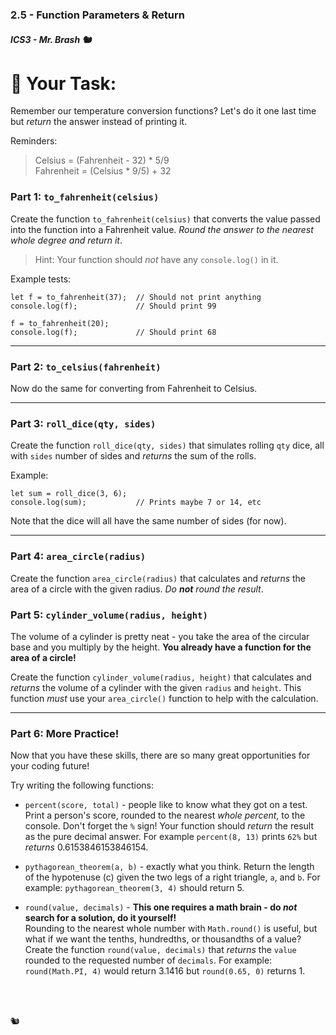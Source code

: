 ### 2.5 - Function Parameters & Return

##### ICS3 - Mr. Brash 🐿️

# 📝 Your Task:

Remember our temperature conversion functions? Let's do it one last time but _return_ the answer instead of printing it.

Reminders:

> Celsius = (Fahrenheit - 32) * 5/9  
Fahrenheit = (Celsius * 9/5) + 32

### Part 1: `to_fahrenheit(celsius)`

Create the function `to_fahrenheit(celsius)` that converts the value passed into the function into a Fahrenheit value. _Round the answer to the nearest whole degree and return it_.

> Hint: Your function should _not_ have any `console.log()` in it.

Example tests:
```JS
let f = to_fahrenheit(37);  // Should not print anything
console.log(f);             // Should print 99

f = to_fahrenheit(20);
console.log(f);             // Should print 68
```

---

### Part 2: `to_celsius(fahrenheit)`

Now do the same for converting from Fahrenheit to Celsius.

---

### Part 3: `roll_dice(qty, sides)`

Create the function `roll_dice(qty, sides)` that simulates rolling `qty` dice, all with `sides` number of sides and _returns_ the sum of the rolls.

Example:
```JS
let sum = roll_dice(3, 6);
console.log(sum);           // Prints maybe 7 or 14, etc
```

Note that the dice will all have the same number of sides (for now).

---

### Part 4: `area_circle(radius)`

Create the function `area_circle(radius)` that calculates and _returns_ the area of a circle with the given radius. _Do **not** round the result_.

### Part 5: `cylinder_volume(radius, height)`

The volume of a cylinder is pretty neat - you take the area of the circular base and you multiply by the height. **You already have a function for the area of a circle!**

Create the function `cylinder_volume(radius, height)` that calculates and _returns_ the volume of a cylinder with the given `radius` and `height`. This function _must_ use your `area_circle()` function to help with the calculation.

---

### Part 6: More Practice!

Now that you have these skills, there are so many great opportunities for your coding future!

Try writing the following functions:

- `percent(score, total)` - people like to know what they got on a test. Print a person's score, rounded to the nearest _whole percent_, to the console. Don't forget the `%` sign! Your function should _return_ the result as the pure decimal answer. For example `percent(8, 13)` prints `62%` but _returns_ 0.6153846153846154.  

- `pythagorean_theorem(a, b)` - exactly what you think. Return the length of the hypotenuse (c) given the two legs of a right triangle, `a`, and `b`. For example: `pythagorean_theorem(3, 4)` should return 5.  

- `round(value, decimals)` - **This one requires a math brain - do _not_ search for a solution, do it yourself!**  
  Rounding to the nearest whole number with `Math.round()` is useful, but what if we want the tenths, hundredths, or thousandths of a value? Create the function `round(value, decimals)` that _returns_ the `value` rounded to the requested number of `decimals`. For example: `round(Math.PI, 4)` would return 3.1416 but `round(0.65, 0)` returns 1.  


<br>
<br>

🐿️
